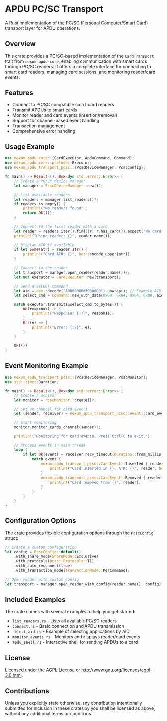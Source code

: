# APDU PC/SC Transport

A Rust implementation of the PC/SC (Personal Computer/Smart Card) transport layer for APDU operations.

## Overview

This crate provides a PC/SC-based implementation of the `CardTransport` trait from `nexum-apdu-core`, enabling communication with smart cards through PC/SC readers. It offers a complete interface for connecting to smart card readers, managing card sessions, and monitoring reader/card events.

## Features

- Connect to PC/SC compatible smart card readers
- Transmit APDUs to smart cards
- Monitor reader and card events (insertion/removal)
- Support for channel-based event handling
- Transaction management
- Comprehensive error handling

## Usage Example

```rust
use nexum_apdu_core::{CardExecutor, ApduCommand, Command};
use nexum_apdu_core::prelude::Executor;
use nexum_apdu_transport_pcsc::{PcscDeviceManager, PcscConfig};

fn main() -> Result<(), Box<dyn std::error::Error>> {
    // Create a PC/SC device manager
    let manager = PcscDeviceManager::new()?;

    // List available readers
    let readers = manager.list_readers()?;
    if readers.is_empty() {
        println!("No readers found");
        return Ok(());
    }

    // Connect to the first reader with a card
    let reader = readers.iter().find(|r| r.has_card()).expect("No card present");
    println!("Using reader: {}", reader.name());

    // Display ATR if available
    if let Some(atr) = reader.atr() {
        println!("Card ATR: {}", hex::encode_upper(atr));
    }

    // Connect to the reader
    let transport = manager.open_reader(reader.name())?;
    let mut executor = CardExecutor::new(transport);

    // Send a SELECT command
    let aid = hex::decode("A000000003000000").unwrap(); // Example AID
    let select_cmd = Command::new_with_data(0x00, 0xA4, 0x04, 0x00, aid);

    match executor.transmit(&select_cmd.to_bytes()) {
        Ok(response) => {
            println!("Response: {:?}", response);
        }
        Err(e) => {
            println!("Error: {:?}", e);
        }
    }

    Ok(())
}
```

## Event Monitoring Example

```rust
use nexum_apdu_transport_pcsc::{PcscDeviceManager, PcscMonitor};
use std::time::Duration;

fn main() -> Result<(), Box<dyn std::error::Error>> {
    // Create a monitor
    let monitor = PcscMonitor::create()?;

    // Set up channel for card events
    let (sender, receiver) = nexum_apdu_transport_pcsc::event::card_event_channel();

    // Start monitoring
    monitor.monitor_cards_channel(sender)?;

    println!("Monitoring for card events. Press Ctrl+C to exit.");

    // Process events in main thread
    loop {
        if let Ok(event) = receiver.recv_timeout(Duration::from_millis(100)) {
            match event {
                nexum_apdu_transport_pcsc::CardEvent::Inserted { reader, atr } => {
                    println!("Card inserted in {}, ATR: {}", reader, hex::encode_upper(&atr));
                }
                nexum_apdu_transport_pcsc::CardEvent::Removed { reader } => {
                    println!("Card removed from {}", reader);
                }
            }
        }
    }
}
```

## Configuration Options

The crate provides flexible configuration options through the `PcscConfig` struct:

```rust
// Create a custom configuration
let config = PcscConfig::default()
    .with_share_mode(ShareMode::Exclusive)
    .with_protocols(pcsc::Protocols::T1)
    .with_auto_reconnect(true)
    .with_transaction_mode(TransactionMode::PerCommand);

// Open reader with custom config
let transport = manager.open_reader_with_config(reader.name(), config)?;
```

## Included Examples

The crate comes with several examples to help you get started:

- `list_readers.rs` - Lists all available PC/SC readers
- `connect.rs` - Basic connection and APDU transmission
- `select_aid.rs` - Example of selecting applications by AID
- `monitor_events.rs` - Monitors and displays reader/card events
- `apdu_shell.rs` - Interactive shell for sending APDUs to a card

## License

Licensed under the [AGPL License](../../LICENSE) or http://www.gnu.org/licenses/agpl-3.0.html.

## Contributions

Unless you explicitly state otherwise, any contribution intentionally submitted for inclusion in these crates by you shall be licensed as above, without any additional terms or conditions.
